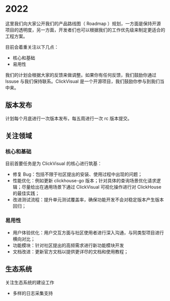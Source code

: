 # 2022

这里我们向大家公开我们的产品路线图（ Roadmap ）规划，一方面是保持开源项目的透明度，另一方面，开发者们也可以根据我们的工作优先级来制定更适合的工程方案。

目前会着重关注以下几点：

- 核心和基础
- 易用性

我们的计划会根据大家的反馈来做调整。如果你有任何反馈，我们鼓励你通过 Issuse 与我们保持联系。ClickVisual 是一个开源项目，我们鼓励你参与到我们当中来。

## 版本发布

计划每个月底进行一次版本发布，每五周进行一次 rc 版本提交。

## 关注领域

### 核心和基础

目前首要任务是为 ClickVisual 的核心进行筑基：
- 修复 Bug：包括不限于社区提出的安装、使用过程中出现的问题；
- 性能优化：例如更新 clickhouse-go 版本；针对具体的查询场景优化请求逻辑；尽量给出在通用场景下通过 ClickVisual 可视化操作进行对 ClickHouse 的最佳实践；
- 改进测试流程：提升单元测试覆盖率，确保功能开发不会对稳定版本产生版本回归；

### 易用性

- 用户体验优化：用户交互方面与社区使用者进行深入沟通，与同类型项目进行横向对比；
- 功能模块：针对社区提出的高频需求进行新功能模块开发
- 文档改进：更新官方文档以提供更详尽的文档和使用教程；

## 生态系统

关注生态系统的建设工作
- 多样的日志采集支持
